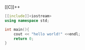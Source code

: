 [[C]]++
``` C++
[[include]]<iostream>
using namespace std;

int main(){
	cout << "hello world!" <<endl;
	return 0;
}
```
